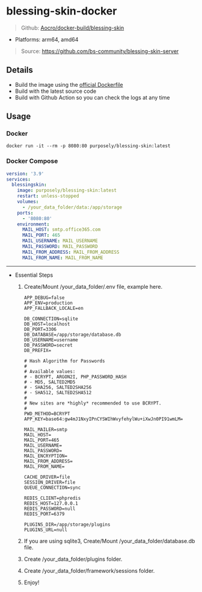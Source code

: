 # blessing-skin-docker

> Github: [Aocro/docker-build/blessing-skin](https://github.com/Aocro/docker-build/tree/main/blessing-skin)

- Platforms: arm64, amd64

> Source: <https://github.com/bs-community/blessing-skin-server>

## Details

- Build the image using the [official Dockerfile](https://github.com/bs-community/blessing-skin-server/blob/dev/Dockerfile)
- Build with the latest source code
- Build with Github Action so you can check the logs at any time

## Usage

### Docker

`docker run -it --rm -p 8080:80 purposely/blessing-skin:latest`

### Docker Compose

```yml
version: '3.9'
services:
  blessingskin:
    image: purposely/blessing-skin:latest
    restart: unless-stopped
    volumes:
      - /your_data_folder/data:/app/storage
    ports:
      - '8080:80'
    environment:
      MAIL_HOST: smtp.office365.com
      MAIL_PORT: 465
      MAIL_USERNAME: MAIL_USERNAME
      MAIL_PASSWORD: MAIL_PASSWORD
      MAIL_FROM_ADDRESS: MAIL_FROM_ADDRESS
      MAIL_FROM_NAME: MAIL_FROM_NAME
```

---

- Essential Steps
  1. Create/Mount /your_data_folder/.env file, example here.

        ```env
        APP_DEBUG=false
        APP_ENV=production
        APP_FALLBACK_LOCALE=en

        DB_CONNECTION=sqlite
        DB_HOST=localhost
        DB_PORT=3306
        DB_DATABASE=/app/storage/database.db
        DB_USERNAME=username
        DB_PASSWORD=secret
        DB_PREFIX=

        # Hash Algorithm for Passwords
        #
        # Available values:
        # - BCRYPT, ARGON2I, PHP_PASSWORD_HASH
        # - MD5, SALTED2MD5
        # - SHA256, SALTED2SHA256
        # - SHA512, SALTED2SHA512
        #
        # New sites are *highly* recommended to use BCRYPT.
        #
        PWD_METHOD=BCRYPT
        APP_KEY=base64:gw4mJ1NxyIPnCYSWIhWvyfehylWu+iXwJn0PI91wmLM=

        MAIL_MAILER=smtp
        MAIL_HOST=
        MAIL_PORT=465
        MAIL_USERNAME=
        MAIL_PASSWORD=
        MAIL_ENCRYPTION=
        MAIL_FROM_ADDRESS=
        MAIL_FROM_NAME=

        CACHE_DRIVER=file
        SESSION_DRIVER=file
        QUEUE_CONNECTION=sync

        REDIS_CLIENT=phpredis
        REDIS_HOST=127.0.0.1
        REDIS_PASSWORD=null
        REDIS_PORT=6379

        PLUGINS_DIR=/app/storage/plugins
        PLUGINS_URL=null
        ```

  2. If you are using sqlite3, Create/Mount /your_data_folder/database.db file.
  3. Create /your_data_folder/plugins folder.
  4. Create /your_data_folder/framework/sessions folder.
  5. Enjoy!
